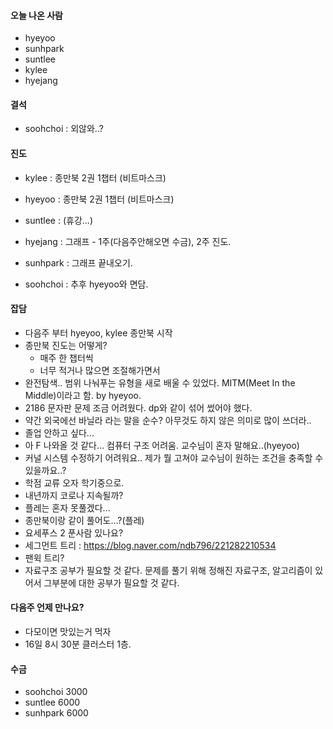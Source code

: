 #### 오늘 나온 사람
- hyeyoo
- sunhpark
- suntlee
- kylee
- hyejang

#### 결석
- soohchoi : 외않와..?

#### 진도
- kylee : 종만북 2권 1챕터 (비트마스크)
- hyeyoo :  종만북 2권 1챕터 (비트마스크)
- suntlee : (휴강...)
- hyejang : 그래프 - 1주(다음주안해오면 수금), 2주 진도.
- sunhpark : 그래프 끝내오기.

- soohchoi : 추후 hyeyoo와 면담.

#### 잡담
- 다음주 부터 hyeyoo, kylee 종만북 시작
- 종만북 진도는 어떻게?
  * 매주 한 챕터씩
  * 너무 적거나 많으면 조절해가면서 
- 완전탐색.. 범위 나눠푸는 유형을 새로 배울 수 있었다. MITM(Meet In the Middle)이라고 함. by hyeyoo.
- 2186 문자판 문제 조금 어려웠다. dp와 같이 섞어 썼어야 했다. 
- 약간 외국에선 바닐라 라는 말을 순수? 아무것도 하지 않은 의미로 많이 쓰더라..
- 졸업 안하고 싶다...
- 아 F 나와올 것 같다... 컴퓨터 구조 어려움. 교수님이 혼자 말해요..(hyeyoo)
- 커널 시스템 수정하기 어려워요.. 제가 뭘 고쳐야 교수님이 원하는 조건을 충족할 수 있을까요..?
- 학점 교류 오자 학기중으로.
- 내년까지 코로나 지속될까?
- 플레는 혼자 못풀겠다...
- 종만북이랑 같이 풀어도...?(플레)
- 요세푸스 2 푼사람 있나요?
- 세그먼트 트리 : https://blog.naver.com/ndb796/221282210534
- 팬윅 트리?
- 자료구조 공부가 필요할 것 같다. 문제를 풀기 위해 정해진 자료구조, 알고리즘이 있어서 그부분에 대한 공부가 필요할 것 같다.

#### 다음주 언제 만나요?
- 다모이면 맛있는거 먹자
- 16일 8시 30분 클러스터 1층.

#### 수금
- soohchoi 3000
- suntlee 6000
- sunhpark 6000
